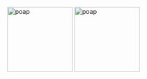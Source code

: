 <p><a href="https://www.gitpoap.io/gp/879"><img src="https://assets.poap.xyz/gitpoap3a-2023-ethereumorg-contributor-2022-logo-1671568487547.png"  alt="poap" height="150" width="150"></a>  <a href="https://www.gitpoap.io/gp/934"><img src="https://assets.poap.xyz/gitpoap3a-2023-dune-contributor-2023-logo-1672840058802.png"  alt="poap" height="150" width="150"></a>  </p>
